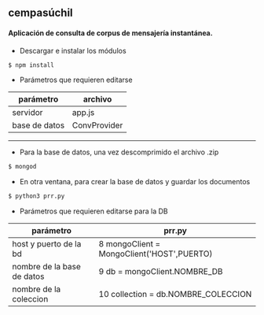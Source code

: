 ## cempasúchil

#### Aplicación de consulta de corpus de mensajería instantánea.


* Descargar e instalar los módulos
```sh
$ npm install 
```

* Parámetros que requieren editarse

| parámetro | archivo |
| ------ | ------ |
| servidor | app.js |
| base de datos | ConvProvider |

****

* Para la base de datos, una vez descomprimido el archivo .zip

```sh
$ mongod
```

* En otra ventana, para crear la base de datos y guardar los documentos

```sh
$ python3 prr.py
```

* Parámetros que requieren editarse para la DB

| parámetro | prr.py |
| ------ | ------ |
| host y puerto de la bd | 8 mongoClient = MongoClient('HOST',PUERTO) |
| nombre de la base de datos | 9 db = mongoClient.NOMBRE_DB |
| nombre de la coleccion | 10 collection = db.NOMBRE_COLECCION |
